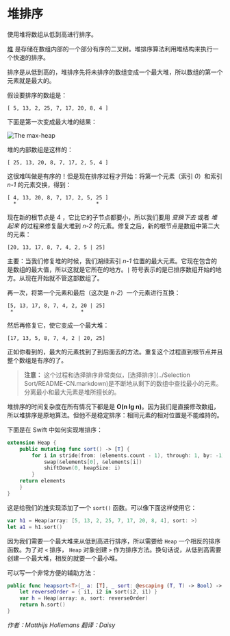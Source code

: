 # 堆排序

使用堆将数组从低到高进行排序。

[堆](../Heap/README-CN.markdown) 是存储在数组内部的一个部分有序的二叉树。堆排序算法利用堆结构来执行一个快速的排序。

排序是从低到高的，堆排序先将未排序的数组变成一个最大堆，所以数组的第一个元素就是最大的。

假设要排序的数组是：

	[ 5, 13, 2, 25, 7, 17, 20, 8, 4 ]

下面是第一次变成最大堆的结果：

![The max-heap](Images/MaxHeap.png)

堆的内部数组是这样的：

	[ 25, 13, 20, 8, 7, 17, 2, 5, 4 ]

这很难叫做是有序的！但是现在排序过程才开始：将第一个元素（索引 *0*）和索引 *n-1* 的元素交换，得到：

	[ 4, 13, 20, 8, 7, 17, 2, 5, 25 ]
	  *                          *

现在新的根节点是 4 ，它比它的子节点都要小，所以我们要用 *变换下去* 或者 *堆起来* 的过程来修复最大堆到 *n-2* 的元素。修复之后，新的根节点是数组中第二大的元素：

	[20, 13, 17, 8, 7, 4, 2, 5 | 25]

主要：当我们修复堆的时候，我们湖绿索引 *n-1* 位置的最大元素。它现在包含的是数组的最大值，所以这就是它所在的地方。`|` 符号表示的是已排序数组开始的地方。从现在开始就不管这部数组了。

再一次，将第一个元素和最后（这次是 *n-2*）一个元素进行互换：

	[5, 13, 17, 8, 7, 4, 2, 20 | 25]
	 *                      *

然后再修复它，使它变成一个最大堆：

	[17, 13, 5, 8, 7, 4, 2 | 20, 25]

正如你看到的，最大的元素找到了到后面去的方法。重复这个过程直到根节点并且整个数组是有序的了。

> **注意：** 这个过程和选择排序非常类似，[选择排序](../Selection Sort/README-CN.markdown)是不断地从剩下的数组中查找最小的元素。分离最小和最大元素是堆所擅长的。

堆排序的时间复杂度在所有情况下都是是 **O(n lg n)**。因为我们是直接修改数组，所以堆排序是原地算法。但他不是稳定排序：相同元素的相对位置是不能维持的。

下面是在 Swift 中如何实现堆排序：

```swift
extension Heap {
    public mutating func sort() -> [T] {
        for i in stride(from: (elements.count - 1), through: 1, by: -1) {
            swap(&elements[0], &elements[i])
            shiftDown(0, heapSize: i)
        }
    return elements
    }
}
```

这是给我们的[堆](../Heap/README-CN.markdown)实现添加了一个 `sort()` 函数。可以像下面这样使用它：

```swift
var h1 = Heap(array: [5, 13, 2, 25, 7, 17, 20, 8, 4], sort: >)
let a1 = h1.sort()
```

因为我们需要一个最大堆来从低到高进行排序，所以需要给 `Heap` 一个相反的排序函数。为了对 `<` 排序， `Heap` 对象创建 `>` 作为排序方法。换句话说，从低到高需要创建一个最大堆，相反的就要一个最小堆。

可以写一个非常方便的辅助方法：

```swift
public func heapsort<T>(_ a: [T], _ sort: @escaping (T, T) -> Bool) -> [T] {
    let reverseOrder = { i1, i2 in sort(i2, i1) }
    var h = Heap(array: a, sort: reverseOrder)
    return h.sort()
}
```

*作者：Matthijs Hollemans 翻译：Daisy*


